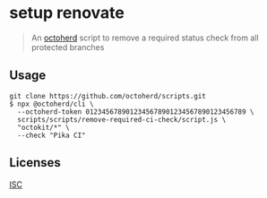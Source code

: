 # setup renovate

> An [octoherd](https://github.com/octoherd) script to remove a required status check from all protected branches

## Usage

```
git clone https://github.com/octoherd/scripts.git
$ npx @octoherd/cli \
  --octoherd-token 0123456789012345678901234567890123456789 \
  scripts/scripts/remove-required-ci-check/script.js \
  "octokit/*" \
  --check "Pika CI"
```

## Licenses

[ISC](../../LICENSE.md)
